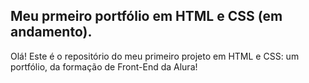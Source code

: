 ## Meu prmeiro portfólio em HTML e CSS (em andamento).

Olá! Este é o repositório do meu primeiro projeto em HTML e CSS: um portfólio, da formação de Front-End da Alura!
